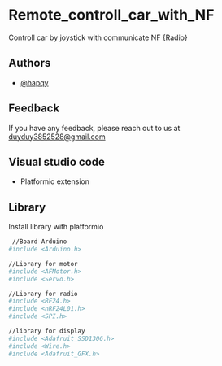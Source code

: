 
# Remote_controll_car_with_NF
Controll car by joystick with communicate NF {Radio}

## Authors

- [@hapqy](https://www.github.com/octokatherine)


## Feedback

If you have any feedback, please reach out to us at duyduy3852528@gmail.com


## Visual studio code

-  Platformio extension




## Library

Install library with platformio

```bash
 //Board Arduino 
#include <Arduino.h>

//Library for motor
#include <AFMotor.h>
#include <Servo.h>

//Library for radio
#include <RF24.h>
#include <nRF24L01.h>
#include <SPI.h>

//library for display
#include <Adafruit_SSD1306.h>
#include <Wire.h>
#include <Adafruit_GFX.h>

```
    
